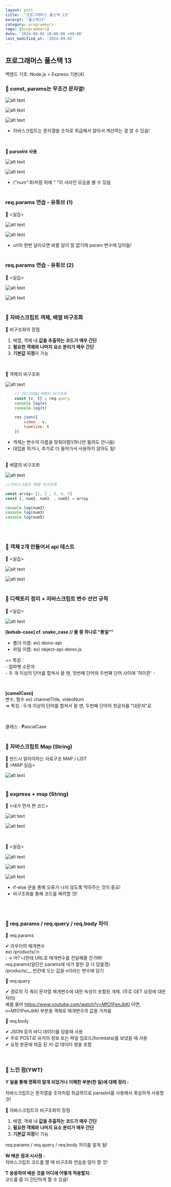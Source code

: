 ```yaml
---
layout: post
title:  "프로그래머스 풀스택 13"
excerpt: "풀스택13"
category: programmers
tags: [programmers]
date: '2024-09-02 18:00:00 +09:00'
last_modified_at: '2024-09-02'
---
```


## 프로그래머스 풀스택 13
백엔드 기초: Node.js + Express 기본(4)

### 🌊 const, params는 무조건 문자열!

![alt text](img01/image-94.png)<br>

![alt text](img01/image-95.png)<br>

![alt text](img01/image-96.png)<br>

- 자바스크립트는 문자열을 숫자로 취급해서 알아서 계산하는 걸 알 수 있음!<br>

<br>

**💫 parseInt 사용**<br>

![alt text](img01/image-97.png)<br>

![alt text](img01/image-98.png)<br>

- {"num":8}처럼 뒤에 " "이 사라진 모습을 볼 수 있음<br><br/>

### req.params 연습 - 유튜브 (1)

💫 \<실습><br>

![alt text](img01/image-99.png)<br>

![alt text](img01/image-100.png)<br>

- url이 한번 날라오면 바뀔 일이 잘 없기에 param 변수에 담아둠!<br><br/>

### req.params 연습 - 유튜브 (2)

💫 \<실습><br>

![alt text](img01/image-101.png)<br>

![alt text](img01/image-102.png)<br><br/>

### 🌊 자바스크립트 객체, 배열 비구조화

💫 비구조화의 장점<br>
1. 배열, 객체 내 **값을 추출하는 코드가 매우 간단**<br>
2. **필요한 객체와 나머지 요소 분리가 매우 간단**<br>
3. **기본값 지정**이 가능<br>
<br>

💫 객체의 비구조화<br>

![alt text](img01/image-103.png)<br>

``` javascript
    // JS(JSON)객체의 비구조화  
    const {v, t} = req.query
    console.log(v)
    console.log(t)

    res.json({
        video : v,
        timeline: t
    })
```

- 객체는 변수의 이름을 맞춰야함!(하나만 틀려도 안나옴)<br>
- 대입을 하거나, 추가로 더 들어가서 사용하지 않아도 됨!<br>
<br>
💫 배열의 비구조화<br>

![alt text](img01/image-104.png)<br>

``` javascript
//자바스크립트 배열 비구조화

const array= [1, 2 , 3, 4, 5]
const [, num2, num3, , num5] = array

console.log(num2)
console.log(num3)
console.log(num5)
```
<br><br/>

### 🌊 객체 2개 만들어서 api 테스트

💫 \<실습><br>

![alt text](img01/image-105.png)<br>

![alt text](img01/image-106.png)<br><br/>

### 🌊 디렉토리 정리 + 자바스크립트 변수 선언 규칙

💫 \<실습><br>

![alt text](img01/image-107.png)<br>

**\[kebab-case] cf. snake_case // 둘 중 하나로 "통일""**
- 폴더 이름: ex) demo-api<br>
- 파일 이름: ex) object-api-demo.js<br>

=> 특징 :<br>
          - 알파벳 소문자<br>
          -  두 개 이상의 단어를 합쳐서 쓸 땐, 첫번째 단어와 두번째 단어  사이에 '하이픈' -<br>

<br>

**\[camelCase]**<br>
변수, 함수 ex) channelTitle, videoNum<br>
=> 특징 : 두개 이상의 단어를 합쳐서 쓸 땐, 두번째 단어의 첫글자를 "대문자"로<br>

<br>

클래스 : **P**ascalCase<br><br/>

### 🌊 자바스크립트 Map (String)

💫 반드시 알아야하는 자료구조 MAP / LIST<br>
💫 \<MAP 실습><br>

![alt text](img01/image-108.png)<br><br/>

### 🌊 express + map (String)

💫 \<내가 먼저 짠 코드><br>

![alt text](img01/image-109.png)<br>

![alt text](img01/image-110.png)<br>

<br>

💫 \<실습><br>

![alt text](img01/image-111.png)<br>

![alt text](img01/image-112.png)<br>

![alt text](img01/image-113.png)<br>

- if-else 문을 통해 오류가 나지 않도록 막아주는 것이 중요!<br>
- 비구조화를 통해 코드를 짜려할 것!<br>

<br><br/>


### 🌊 req.params / req.query / req.body 차이 

💫 req.params<br>

✔ 라우터의 매개변수<br>
    ex) /products/:n<br>
    : -> 어? 나한테 URL로 매개변수를 전달해줄 건가봐!<br>
    req.params(일단은 params에 네가 말한 걸 다 담을겡)<br>
    /products/__ 빈칸에 오는 값을 n이라는 변수에 담기<br>

💫 req.query<br>

✔ 경로의 각 쿼리 문자열 매개변수에 대한 속성이 포함된 개체. (주로 GET 요청에 대한 처리)<br>
예를 들어 https://www.youtube.com/watch?v=MfO1FenJbKI 이면, v=MfO1FenJbKI 부분을 객체로 매개변수의 값을 가져옴<br>

💫 req.body<br>

✔ JSON 등의 바디 데이터를 담을때 사용<br>
✔ 주로 POST로 유저의 정보 또는 파일 업로드(formdata)를 보냈을 때 사용<br>
✔ 요청 본문에 제출 된 키-값 데이터 쌍을 포함<br>
<br><br/>

### 🌊 느낀 점(YWT)

**Y 일을 통해 명확히 알게 되었거나 이해한 부분(한 일)에 대해 정리 :**<br>

자바스크립트는 문자열을 숫자처럼 취급하므로 parseInt를 사용해서 확실하게 사용할 것!<br>

💫 자바스크립트의 비구조화의 장점<br>
1. 배열, 객체 내 **값을 추출하는 코드가 매우 간단**<br>
2. **필요한 객체와 나머지 요소 분리가 매우 간단**<br>
3. **기본값 지정**이 가능<br>

req.params / req.query / req.body 차이를 알게 됨!<br>


**W 배운 점과 시사점 :**<br>
자바스크립트 코드를 짤 때 비구조화 연습을 많이 할 것!<br>


**T 응용하여 배운 것을 어디에 어떻게 적용할지:**<br>
코드를 좀 더 간단하게 짤 수 있음!<br>


